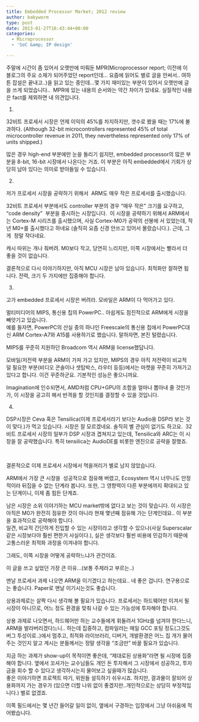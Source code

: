 ```yaml
---
title: Embedded Processor Market; 2012 review
author: babyworm
type: post
date: 2013-01-27T16:43:44+00:00
categories:
  - Microprocessor
  - 'SoC &amp; IP design'

---
```

주말에 시간이 좀 있어서 오랫만에 미뤄둔 MPR(Microprocessor report; 이전에 이 블로그의 주요 소재가 되어주었던 report인데&#8230; 요즘에 읽어도 별로 글을 안써서.. 여하튼 잡설은 끝내고..)을 읽고 있는 중인데&#8230;몇 가지 재미있는 부분이 있어서 오랫만에 글을 쓰게 되었습니다..  MPR에 있는 내용의 순서와는 약간 차이가 있네요. 실질적인 내용은 fact를 제외하면 내 의견입니다.

1.  
32비트 프로세서 시장은 언제 이익의 45%를 차지하지만, 갯수로 봤을 때는 17%에 불과하다. (Although 32-bit microcontrollers represented 45% of total microcontroller revenue in 2011, they nevertheless represented only 17% of units shipped.)

많은 경우 high-end 부분에만 눈을 돌리기 쉽지만, embedded processor의 많은 부분을 8-bit, 16-bit 시장에서 나온다는 거죠. 이 부분은 아직 embedded에서 기회가 상당히 남아 있다는 의미로 받아들일 수 있습니다.

2.  
저가 프로세서 시장을 공략하기 위해서  ARM도 매우 작은 프로세서를 출시했습니다.

32비트 프로세서 부분에서도 controller 부분의 경우 &#8220;매우 작은&#8221; 크기를 요구하고, &#8220;code density&#8221;  부분을 중시하는 시장입니다.  이 시장을 공략하기 위해서 ARM에서는 Cortex-M 시리즈를 출시했으며, 사실 Cortex-M0가 공략의 선봉에 서 있었는데, 작년 M0+를 출시했다고 하네요 (솔직히 요즘 신경 안쓰고 있어서 몰랐습니다.). 근데, 그게  정말 작다네요.

캐시 따위는 개나 줘버려. M0보다 작고, 당연히 느리지만, 이쪽 시장에서는 빨라서 더 좋을 것이 없습니다.

결론적으로 다시 이야기하지만, 아직 MCU 시장은 남아 있습니다. 최적화만 잘하면 됩니다. 전력, 크기 두 가지에만 집중해야 합니다.

3.  
고가 embedded 프로세서 시장은 버려라. 모바일은 ARM이 다 먹어가고 있다.

멀티미디어의 MIPS, 통신용 칩의 PowerPC.. 아쉽게도 점진적으로 ARM에게 시장을 빼앗기고 있습니다.  
예를 들자면, PowerPC의 산실 중의 하나인 Freescale의 통신용 칩에서 PowerPC대신 ARM Cortex-A7와 A15를 사용하기로 했습니다. 말하자면, 본진 털렸습니다.

MIPS를 꾸준히 지원하던 Broadcom 역시 ARM을 license했답니다.

모바일/저전력 부분을 ARM이 가져 가고 있지만, MIPS의 경우 아직 저전력이 비교적 덜 필요한 부분(비디오 콘솔이나 셋탑박스, 라우터 등등)에서는 마켓을 꾸준히 가져가고 있다고 합니다. 이건 꾸준하군요. 기본적인 성능은 좋으니까요.

Imagination에 인수되면서, AMD처럼 CPU+GPU의 조합을 얼마나 뽑아내 줄 것인가가, 이 시장을 공고히 해서 반격을 할 것인지를 결정할 수 있을 것입니다.

4.  
DSP시장은 Ceva 혹은 Tensilica(이제 프로세서라기 보다는 Audio용 DSP라 보는 것이 맞다.)가 먹고 있습니다. 시장은 잘 모르겠네요. 솔직히 별 관심이 없기도 하고요.  32비트 프로세서 시장의 일부가 DSP 시장과 겹쳐지고 있는데, Tensilica와 ARC는 이 시장을 잘 공략했습니다. 특히 tensilica는 AudioDE를 비롯한 엔진으로 공략을 잘했죠.

&nbsp;

결론적으로 이제 프로세서 시장에서 먹을꺼리가 별로 남지 않았습니다.

ARM에서 가장 큰 시장을  성공적으로 점유해 버렸고, Ecosystem 역시 너무나도 안정적이라 뒤집을 수 없는 단계라 봅니다. 또한, 그 영향력이 다른 부분에까지 확대되고 있는 단계이니, 이제 좀 힘든 단계죠.

남은 시장은 소위 이야기하는 MCU market밖에 없다고 보는 것이 맞습니다. 이 시장은 아직은 M0가 완전히 점유한 것이 아니라 현재 몇년째 점유해 가는 단계인데요.. 이 부분을 효과적으로 공략해야 합니다.  
일견, 비교적 간단하게 진입할 수 있는 시장이라고 생각할 수 있으나(사실 Superscalar같은 시장보다야 훨씬 편한거 사실이다.), 실은 생각보다 훨씬 비용에 민감하기 때문에 고통스러운 최적화 과정을 이겨내야 합니다.

그래도, 이쪽 시장을 어떻게 공략하느냐가 관건이죠.

이 글을 쓰고 싶었던 가장 큰 이유&#8230;(보통 주제라고 부르는..)

맨날 프로세서 과제 나오면 ARM을 이기겠다고 하는데요.. 네 좋은 겁니다. 연구용으로는 좋습니다. Paper로 맨날 이기시는것도 좋습니다.

상용과제로는 살짝 다시 생각해 볼 필요가 있습니다. 프로세서는 하드웨어만 이겨서 될 시장이 아니므로, 어느 정도 환경을 맞춰 나갈 수 있는 가능성에 투자해야 합니다.

상용 과제로 나오면서, 하드웨어만 하는 교수들에게 휘둘려서 1GHz를 넘겨야 한다느니, ARM을 발라버리겠다느니.. 하는데 집중하고, 컴파일러는 매일 GCC 포팅 정도(그것도 버그 투성이로..)에서 멈추고, 최적화 라이브러리, 디버거, 개발환경은 어느 집 개가 물어주는 것인지 알고 계시는 분들께서는 정말 생각을 &#8220;조금만&#8221; 바꿀 필요가 있습니다.

지금 하는 과제가 show-up이 목적이면 좋은데, &#8220;제대로된 상용화&#8221;라면 될 시장에 집중해야 합니다. 옆에서 꼬셔가는 교수님들도 개인 돈 투자해서 그 시장에서 성공하고, 투자금을 회수 할 수 있다고 생각하시는지 물어보고 싶을때가 많습니다.  
좋은 이야기하면 프로젝트 따기, 위원들 설득하기 쉬우시죠. 하지만, 결과물이 잘되어 상용화까지 가는 경우가 (있으면 더할 나위 없이 좋겠지만..개인적으로는 상당히 부정적입니다.) 별로 없겠죠.

이쪽 필드에서는 몇 년간 들어갈 일이 없이, 옆에서 구경하는 입장에서 그냥 아쉬움에 적어봤습니다.

&nbsp;

&nbsp;

&nbsp;